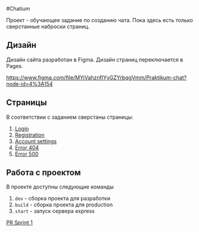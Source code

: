 #Chatium

Проект - обучающее задание по созданию чата. Пока здесь есть только сверстанные наброски страниц.

## Дизайн

Дизайн сайта разработан в Figma. Дизайн страниц переключается в Pages.

https://www.figma.com/file/MYiVahznflYyGZYrbqgVmm/Praktikum-chat?node-id=4%3A154

## Страницы

В соответствии с заданием сверстаны страницы:

1. [Login](https://vigilant-tesla-d40b91.netlify.app/)
2. [Registration](https://vigilant-tesla-d40b91.netlify.app/#registration)
3. [Account settings](https://vigilant-tesla-d40b91.netlify.app/#account) 
4. [Error 404](https://vigilant-tesla-d40b91.netlify.app/#page404) 
5. [Error 500](https://vigilant-tesla-d40b91.netlify.app/#page500)

## Работа с проектом
В проекте доступны следующие команды

1. `dev` - сборка проекта для разработки
2. `build` - сборка проекта для production
3. `start` - запуск сервера express

[PR Sprint 1](https://github.com/Webprogram8/middle.messenger.praktikum.yandex/pull/1)